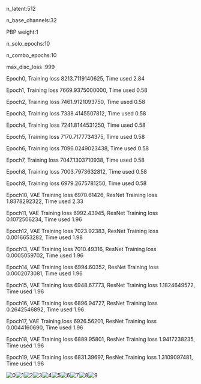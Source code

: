 n_latent:512 

n_base_channels:32 

PBP weight:1 

n_solo_epochs:10 

n_combo_epochs:10 

max_disc_loss :999 

Epoch0, Training loss 8213.7119140625, Time used 2.84

Epoch1, Training loss 7669.9375000000, Time used 0.58

Epoch2, Training loss 7461.9121093750, Time used 0.58

Epoch3, Training loss 7338.4145507812, Time used 0.58

Epoch4, Training loss 7241.8144531250, Time used 0.58

Epoch5, Training loss 7170.7177734375, Time used 0.58

Epoch6, Training loss 7096.0249023438, Time used 0.58

Epoch7, Training loss 7047.1303710938, Time used 0.58

Epoch8, Training loss 7003.7973632812, Time used 0.58

Epoch9, Training loss 6979.2675781250, Time used 0.58

Epoch10, VAE Training loss 6970.61426, ResNet Training loss 1.8378292322, Time used 2.33

Epoch11, VAE Training loss 6992.43945, ResNet Training loss 0.1072506234, Time used 1.96

Epoch12, VAE Training loss 7023.92383, ResNet Training loss 0.0016653282, Time used 1.98

Epoch13, VAE Training loss 7010.49316, ResNet Training loss 0.0005059702, Time used 1.96

Epoch14, VAE Training loss 6994.60352, ResNet Training loss 0.0002073081, Time used 1.96

Epoch15, VAE Training loss 6948.67773, ResNet Training loss 1.1824649572, Time used 1.96

Epoch16, VAE Training loss 6896.94727, ResNet Training loss 0.2642546892, Time used 1.96

Epoch17, VAE Training loss 6926.56201, ResNet Training loss 0.0044160690, Time used 1.96

Epoch18, VAE Training loss 6889.95801, ResNet Training loss 1.9417238235, Time used 1.96

Epoch19, VAE Training loss 6831.39697, ResNet Training loss 1.3109097481, Time used 1.96

![0](./0.png)![1](./1.png)![2](./2.png)![3](./3.png)![4](./4.png)![5](./5.png)![6](./6.png)![7](./7.png)![8](./8.png)![9](./9.png)